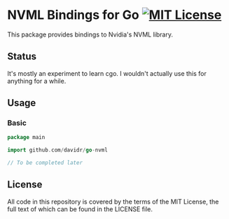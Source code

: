 # NVML Bindings for Go  [![MIT License][license-svg]][license-url]


This package provides bindings to Nvidia's NVML library.


## Status

It's mostly an experiment to learn cgo. I wouldn't actually use this for
anything for a while.

## Usage

### Basic

```go
package main

import github.com/davidr/go-nvml

// To be completed later
```

## License

All code in this repository is covered by the terms of the MIT License, the full
text of which can be found in the LICENSE file.

[license-url]: https://github.com/davidr/go-nvml/blob/master/LICENSE
[license-svg]: https://img.shields.io/badge/license-MIT-blue.svg
